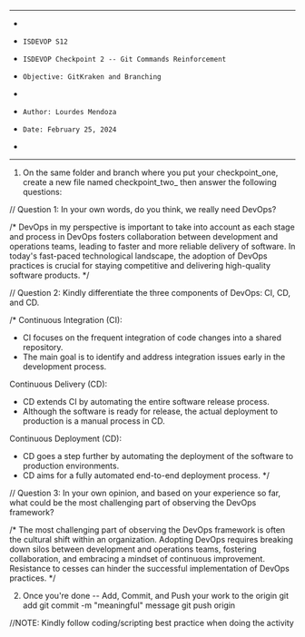 **********************************************************************
*
*     ISDEVOP S12
*     ISDEVOP Checkpoint 2 -- Git Commands Reinforcement
*     Objective: GitKraken and Branching
*     
*     Author: Lourdes Mendoza
*     Date: February 25, 2024
*     
**********************************************************************

1. On the same folder and branch where you put your checkpoint_one, create a new file named checkpoint_two_<yourSurName> then answer the following questions:

// Question 1: In your own words, do you think, we really need DevOps?

/*
DevOps in my perspective is important to take into account as each stage and process in DevOps fosters collaboration between development and operations teams, leading to faster and more reliable delivery of software.  In today's fast-paced technological landscape, the adoption of DevOps practices is crucial for staying competitive and delivering high-quality software products.
*/

// Question 2: Kindly differentiate the three components of DevOps: CI, CD, and CD.

/*
Continuous Integration (CI):
- CI focuses on the frequent integration of code changes into a shared repository.
- The main goal is to identify and address integration issues early in the development process.

Continuous Delivery (CD):
- CD extends CI by automating the entire software release process.
- Although the software is ready for release, the actual deployment to production is a manual process in CD.

Continuous Deployment (CD):
- CD goes a step further by automating the deployment of the software to production environments.
- CD aims for a fully automated end-to-end deployment process.
*/

// Question 3: In your own opinion, and based on your experience so far, what could be the most challenging part of observing the DevOps framework?

/*
The most challenging part of observing the DevOps framework is often the cultural shift within an organization. Adopting DevOps requires breaking down silos between development and operations teams, fostering collaboration, and embracing a mindset of continuous improvement. Resistance to cesses can hinder the successful implementation of DevOps practices.
*/

2. Once you're done -- Add, Commit, and Push your work to the origin
	git add <filename>
	git commit -m "meaningful" message
	git push origin


//NOTE: Kindly follow coding/scripting best practice when doing the activity

